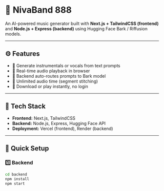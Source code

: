 # 🎼 NivaBand 888

An AI-powered music generator built with **Next.js + TailwindCSS (frontend)** and **Node.js + Express (backend)** using Hugging Face Bark / Riffusion models.

---

## ⚙️ Features
- 🎵 Generate instrumentals or vocals from text prompts
- 🎤 Real-time audio playback in browser
- 🧠 Backend auto-routes prompts to Bark model
- 🔁 Unlimited audio time (segment stitching)
- 💾 Download or play instantly, no login

---

## 🧩 Tech Stack
- **Frontend:** Next.js, TailwindCSS  
- **Backend:** Node.js, Express, Hugging Face API  
- **Deployment:** Vercel (frontend), Render (backend)

---

## 🚀 Quick Setup

### 1️⃣ Backend
```bash
cd backend
npm install
npm start

